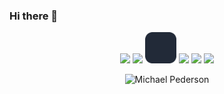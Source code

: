 ### Hi there 👋

<!--
**cobaltburn/cobaltburn** is a ✨ _special_ ✨ repository because its `README.md` (this file) appears on your GitHub profile.

Here are some ideas to get you started:

- 🔭 I’m currently working on ...
- 🌱 I’m currently learning ...
- 👯 I’m looking to collaborate on ...
- 🤔 I’m looking for help with ...
- 💬 Ask me about ...
- 📫 How to reach me: ...
- 😄 Pronouns: ...
- ⚡ Fun fact: ...
-->

<div align="center">
  <img src="https://skillicons.dev/icons?i=rust" />
  <img src="https://upload.wikimedia.org/wikipedia/commons/6/60/Tokio_logo.svg" width="50" />
  <img src="https://github.com/onemarc/tech-icons/blob/main/icons/surrealdb-dark.svg" width="50"/>
  <img src="https://github.com/onemarc/tech-icons/blob/main/icons/mysql-dark.svg" width="50"/>
  <img src="https://skillicons.dev/icons?i=go,kotlin,py,gcp,arch,docker" />
  <img src="https://github.com/iced-rs/iced/blob/master/docs/logo.svg" width="50"/>
</div>

<p align="center">
  <img src="https://github-readme-stats-sigma-five.vercel.app/api/top-langs/?username=cobaltburn&hide=TeX,OpenEdge%20ABL&layout=compact&show_icons=true&theme=tokyonight&count_private=true" alt="Michael Pederson" width="390"/>
</p>


